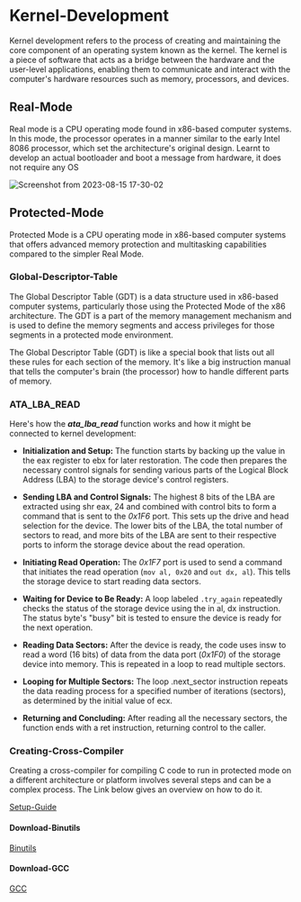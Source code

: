 # Kernel-Development

Kernel development refers to the process of creating and maintaining the core component of an operating system known as the kernel. 
The kernel is a piece of software that acts as a bridge between the hardware and the user-level applications, enabling them to communicate and interact with the computer's hardware resources such as memory, processors, and devices.

## Real-Mode


Real mode is a CPU operating mode found in x86-based computer systems. In this mode, the processor operates in a manner similar to the early Intel 8086 processor, which set the architecture's original design.
Learnt to develop an actual bootloader and boot a message from hardware, it does not require any OS

![Screenshot from 2023-08-15 17-30-02](https://github.com/anish-patil/Kernel-Development/assets/101693650/eab213d8-dae4-4e98-a368-c5f216f83808)


## Protected-Mode
Protected Mode is a CPU operating mode in x86-based computer systems that offers advanced memory protection and multitasking capabilities compared to the simpler Real Mode. 

### Global-Descriptor-Table

The Global Descriptor Table (GDT) is a data structure used in x86-based computer systems, particularly those using the Protected Mode of the x86 architecture. The GDT is a part of the memory management mechanism and is used to define the memory segments and access privileges for those segments in a protected mode environment.

The Global Descriptor Table (GDT) is like a special book that lists out all these rules for each section of the memory. It's like a big instruction manual that tells the computer's brain (the processor) how to handle different parts of memory.

### ATA_LBA_READ
Here's how the ***ata_lba_read*** function works and how it might be connected to kernel development:

   - **Initialization and Setup:**
        The function starts by backing up the value in the eax register to ebx for later restoration.
        The code then prepares the necessary control signals for sending various parts of the Logical Block Address (LBA) to the storage device's control registers.

   - **Sending LBA and Control Signals:**
        The highest 8 bits of the LBA are extracted using shr eax, 24 and combined with control bits to form a command that is sent to the _0x1F6_ port. This sets up the drive and head selection for the device.
        The lower bits of the LBA, the total number of sectors to read, and more bits of the LBA are sent to their respective ports to inform the storage device about the read operation.

   - **Initiating Read Operation:**
        The _0x1F7_ port is used to send a command that initiates the read operation (```mov al, 0x20``` and ```out dx, al```). This tells the storage device to start reading data sectors.

   - **Waiting for Device to Be Ready:**
        A loop labeled ```.try_again``` repeatedly checks the status of the storage device using the in al, dx instruction. The status byte's "busy" bit is tested to ensure the device is ready for the next operation.

   - **Reading Data Sectors:**
        After the device is ready, the code uses insw to read a word (16 bits) of data from the data port (_0x1F0_) of the storage device into memory. This is repeated in a loop to read multiple sectors.

   - **Looping for Multiple Sectors:**
        The loop .next_sector instruction repeats the data reading process for a specified number of iterations (sectors), as determined by the initial value of ecx.

   - **Returning and Concluding:**
        After reading all the necessary sectors, the function ends with a ret instruction, returning control to the caller.
    
### Creating-Cross-Compiler

Creating a cross-compiler for compiling C code to run in protected mode on a different architecture or platform involves several steps and can be a complex process. The Link below gives an overview on how to do it.

[Setup-Guide](https://wiki.osdev.org/GCC_Cross-Compiler)

#### Download-Binutils

[Binutils](https://www.gnu.org/software/binutils/)

#### Download-GCC

[GCC](https://ftp.lip6.fr/pub/gcc/)


